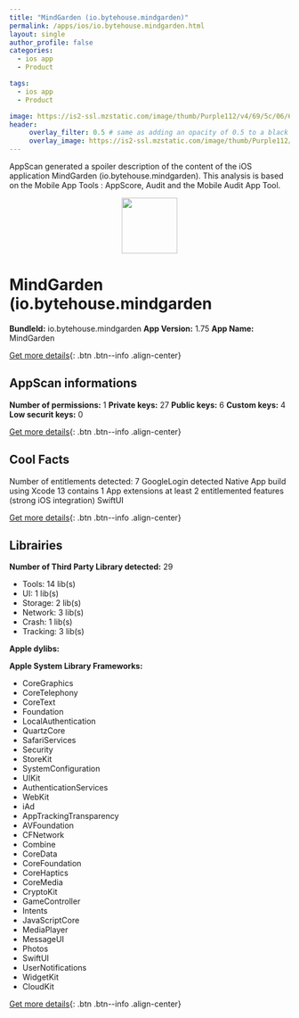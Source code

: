 ```yaml
---
title: "MindGarden (io.bytehouse.mindgarden)"
permalink: /apps/ios/io.bytehouse.mindgarden.html
layout: single
author_profile: false
categories: 
  - ios app 
  - Product 

tags: 
  - ios app 
  - Product 

image: https://is2-ssl.mzstatic.com/image/thumb/Purple112/v4/69/5c/06/695c064d-6cde-ee14-8d48-43a7a2fdcb75/AppIcon-0-1x_U007emarketing-0-6-0-85-220.png/512x512bb.jpg
header: 
     overlay_filter: 0.5 # same as adding an opacity of 0.5 to a black background
     overlay_image: https://is2-ssl.mzstatic.com/image/thumb/Purple112/v4/69/5c/06/695c064d-6cde-ee14-8d48-43a7a2fdcb75/AppIcon-0-1x_U007emarketing-0-6-0-85-220.png/512x512bb.jpg
---
```

AppScan generated a spoiler description of the content of the iOS application MindGarden (io.bytehouse.mindgarden). This analysis is based on the Mobile App Tools : AppScore, Audit and the Mobile Audit App Tool.

  
  
<div style="text-align: center;"><img src="https://is2-ssl.mzstatic.com/image/thumb/Purple112/v4/69/5c/06/695c064d-6cde-ee14-8d48-43a7a2fdcb75/AppIcon-0-1x_U007emarketing-0-6-0-85-220.png/512x512bb.jpg" width="100" height="100"></div>  
  
# MindGarden (io.bytehouse.mindgarden

**BundleId:** io.bytehouse.mindgarden
**App Version:** 1.75
**App Name:** MindGarden


[Get more details](/pricing.html){: .btn .btn--info .align-center}  
  
## AppScan informations 

**Number of permissions:** 1
**Private keys:** 27
**Public keys:** 6
**Custom keys:** 4
**Low securit keys:** 0
  
[Get more details](/pricing.html){: .btn .btn--info .align-center}

## Cool Facts

Number of entitlements detected: 7
GoogleLogin detected
Native App
build using Xcode 13
contains 1 App extensions
at least 2 entitlemented features (strong iOS integration)
SwiftUI
  
[Get more details](/pricing.html){: .btn .btn--info .align-center}

## Librairies 
**Number of Third Party Library detected:** 29
- Tools: 14 lib(s)
- UI: 1 lib(s)
- Storage: 2 lib(s)
- Network: 3 lib(s)
- Crash: 1 lib(s)
- Tracking: 3 lib(s)

**Apple dylibs:**


**Apple System Library Frameworks:**
- CoreGraphics
- CoreTelephony
- CoreText
- Foundation
- LocalAuthentication
- QuartzCore
- SafariServices
- Security
- StoreKit
- SystemConfiguration
- UIKit
- AuthenticationServices
- WebKit
- iAd
- AppTrackingTransparency
- AVFoundation
- CFNetwork
- Combine
- CoreData
- CoreFoundation
- CoreHaptics
- CoreMedia
- CryptoKit
- GameController
- Intents
- JavaScriptCore
- MediaPlayer
- MessageUI
- Photos
- SwiftUI
- UserNotifications
- WidgetKit
- CloudKit


  
[Get more details](/pricing.html){: .btn .btn--info .align-center}

